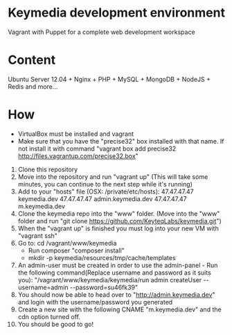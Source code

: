Keymedia development environment
====
Vagrant with Puppet for a complete web development workspace

Content
=======
Ubuntu Server 12.04 + Nginx + PHP + MySQL + MongoDB + NodeJS + Redis and more... 

How
===
- VirtualBox must be installed and vagrant
- Make sure that you have the "precise32" box installed with that name. If not install it with command "vagrant box add precise32 http://files.vagrantup.com/precise32.box"

 1. Clone this repository
 2. Move into the repository and run "vagrant up" (This will take some minutes, you can continue to the next step while it's running)
 3. Add to your "hosts" file (OSX: /private/etc/hosts):
		47.47.47.47	keymedia.dev
		47.47.47.47	admin.keymedia.dev
		47.47.47.47	m.keymedia.dev
 4. Clone the keymedia repo into the "www" folder. (Move into the "www" folder and run "git clone https://github.com/KeyteqLabs/keymedia.git")
 5. When the "vagrant up" is finished you must log into your new VM with "vagrant ssh"
 6. Go to: cd /vagrant/www/keymedia
 	- Run composer "composer install"
 	- mkdir -p keymedia/resources/tmp/cache/templates
 6. An admin-user must be created in order to use the admin-panel
 		- Run the following command(Replace username and password as it suits you):
 			"/vagrant/www/keymedia/keymedia/run admin createUser --username=admin --password=su46fk39"
 7. You should now be able to head over to "http://admin.keymedia.dev" and login with the username/password you generated
 8. Create a new site with the following CNAME "m.keymedia.dev" and the cdn option turned off.
 9. You should be good to go!

 

    
